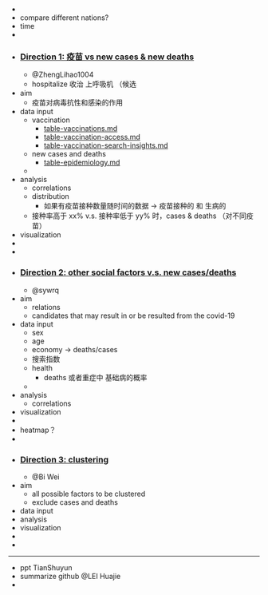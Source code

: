-
- compare different nations?
- time
-
- ### [Direction 1: 疫苗 vs new cases & new deaths](https://github.com/Ally-Vella/MED5018-project/tree/master/code/direction1)
	- @ZhengLihao1004
	- hospitalize 收治 上呼吸机 （候选
- aim
	- 疫苗对病毒抗性和感染的作用
- data input
	- vaccination
		- [table-vaccinations.md](https://github.com/GoogleCloudPlatform/covid-19-open-data/blob/main/docs/table-vaccinations.md)
		- [table-vaccination-access.md](https://github.com/GoogleCloudPlatform/covid-19-open-data/blob/main/docs/table-vaccination-access.md)
		- [table-vaccination-search-insights.md](https://github.com/GoogleCloudPlatform/covid-19-open-data/blob/main/docs/table-vaccination-search-insights.md)
	- new cases and deaths
		- [table-epidemiology.md](https://github.com/GoogleCloudPlatform/covid-19-open-data/blob/main/docs/table-epidemiology.md)
	-
- analysis
	- correlations
	- distribution
		- 如果有疫苗接种数量随时间的数据 -> 疫苗接种的 和 生病的
	- 接种率高于 xx% v.s. 接种率低于 yy% 时，cases & deaths （对不同疫苗）
- visualization
-
-
- ### [Direction 2: other social factors v.s. new cases/deaths](https://github.com/Ally-Vella/MED5018-project/tree/master/code/direction2)
	- @sywrq
- aim
	- relations
	- candidates that may result in or be resulted from the covid-19
- data input
	- sex
	- age
	- economy -> deaths/cases
	- 搜索指数
	- health
		- deaths 或者重症中 基础病的概率
	-
- analysis
	- correlations
- visualization
-
- heatmap？
-
- ### [Direction 3: clustering](https://github.com/Ally-Vella/MED5018-project/tree/master/code/direction3)
	- @Bi Wei
- aim
	- all possible factors to be clustered
	- exclude cases and deaths
- data input
- analysis
- visualization
-
-
- ---
- ppt TianShuyun
- summarize github @LEI Huajie
-